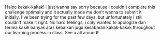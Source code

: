Haloo kakak-kakak! I just wanna say sorry because i couldn't complete this challenge optimally and it actually made me don't wanna to submit it initially. I've been trying for the past few days, but unfortunately i still couldn't make it right. No hard feelings, i only wanted to apologize dan terima kasih banyak atas kebaikan juga kesabaran kakak-kakak throughout our learning process in class. See u all around!!
